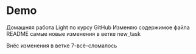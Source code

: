 # Demo
Домашняя работа Light по курсу GitHub
Изменяю содержимое файла README
самые новые изменения в ветке new_task

Внёс изменения в ветке 7-всё-сломалось
